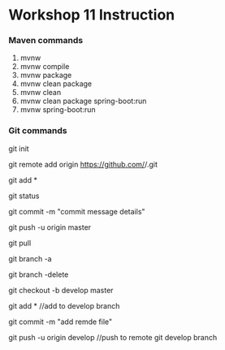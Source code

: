 # Workshop 11 Instruction

### Maven commands
1. mvnw
2. mvnw compile
3. mvnw package
4. mvnw clean package
5. mvnw clean
6. mvnw clean package spring-boot:run
7. mvnw spring-boot:run

### Git commands
git init

git remote add origin https://github.com/<username>/<projectname>.git

git add *

git status

git commit -m "commit message details"

git push -u origin master 

git pull

git branch -a

git branch -delete <branch name>

git checkout -b develop master

git add * //add to develop branch

git commit -m "add remde file"

git push -u origin develop //push to remote git develop branch

